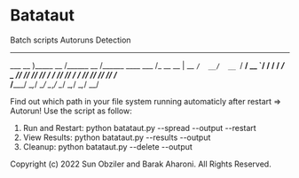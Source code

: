 # Batataut
Batch scripts Autoruns Detection

________       _____       _____              _____ 
___  __ )_____ __  /______ __  /______ ____  ___  /_
__  __  |  __ `/  __/  __ `/  __/  __ `/  / / /  __/
_  /_/ // /_/ // /_ / /_/ // /_ / /_/ // /_/ // /_  
/_____/ \__,_/ \__/ \__,_/ \__/ \__,_/ \__,_/ \__/  
                                                    

Find out which path in your file system running automaticly after restart => Autorun!
Use the script as follow:
  1) Run and Restart: python batataut.py --spread --output <output-path> --restart
  2) View Results:    python batataut.py --results --output <output-path> 
  3) Cleanup:         python batataut.py --delete --output <output-path> 

  
 Copyright (c) 2022 Sun Obziler and Barak Aharoni.  All Rights Reserved.

